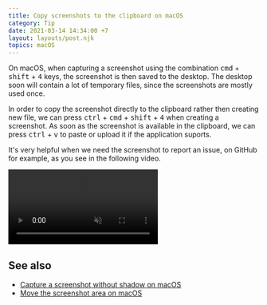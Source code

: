```yaml
---
title: Copy screenshots to the clipboard on macOS
category: Tip
date: 2021-03-14 14:34:00 +7
layout: layouts/post.njk
topics: macOS
---
```


On macOS, when capturing a screenshot using the combination <kbd>cmd</kbd> + <kbd>shift</kbd> + <kbd>4</kbd> keys, the screenshot is then saved to the desktop.
The desktop soon will contain a lot of temporary files, since the screenshots are mostly used once.

In order to copy the screenshot directly to the clipboard rather then creating new file, we can press <kbd>ctrl</kbd> + <kbd>cmd</kbd> + <kbd>shift</kbd> + <kbd>4</kbd> when creating a screenshot.
As soon as the screenshot is available in the clipboard, we can press <kbd>ctrl</kbd> + <kbd>v</kbd> to paste or upload it if the application suports.

It's very helpful when we need the screenshot to report an issue, on GitHub for example, as you see in the following video.

<video loop muted controls>
    <source src="/img/copy-screenshot-to-clipboard.mp4" type="video/mp4">
</video>

## See also

-   [Capture a screenshot without shadow on macOS](/capture-a-screenshot-without-shadow-on-macos)
-   [Move the screenshot area on macOS](/move-the-screenshot-area-on-macos)
